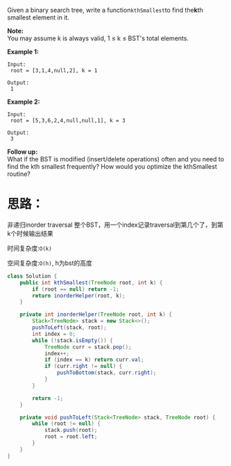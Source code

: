 Given a binary search tree, write a function`kthSmallest`to find the**k**th smallest element in it.

**Note:**  
You may assume k is always valid, 1 ≤ k ≤ BST's total elements.

**Example 1:**

```
Input:
 root = [3,1,4,null,2], k = 1

Output:
 1
```

**Example 2:**

```
Input:
 root = [5,3,6,2,4,null,null,1], k = 3

Output:
 3
```

**Follow up:**  
What if the BST is modified \(insert/delete operations\) often and you need to find the kth smallest frequently? How would you optimize the kthSmallest routine?

# 思路：

非递归inorder traversal 整个BST，用一个index记录traversal到第几个了，到第k个时候输出结果

时间复杂度:`O(k)`

空间复杂度:`O(h)`, h为bst的高度

```java
class Solution {
    public int kthSmallest(TreeNode root, int k) {
        if (root == null) return -1;
        return inorderHelper(root, k);
    }

    private int inorderHelper(TreeNode root, int k) {
        Stack<TreeNode> stack = new Stack<>();
        pushToLeft(stack, root);
        int index = 0;
        while (!stack.isEmpty()) {
            TreeNode curr = stack.pop();
            index++;
            if (index == k) return curr.val;
            if (curr.right != null) {
                pushToBottom(stack, curr.right);
            }
        }

        return -1;
    }

    private void pushToLeft(Stack<TreeNode> stack, TreeNode root) {
        while (root != null) {
            stack.push(root);
            root = root.left;
        }
    }
}
```



